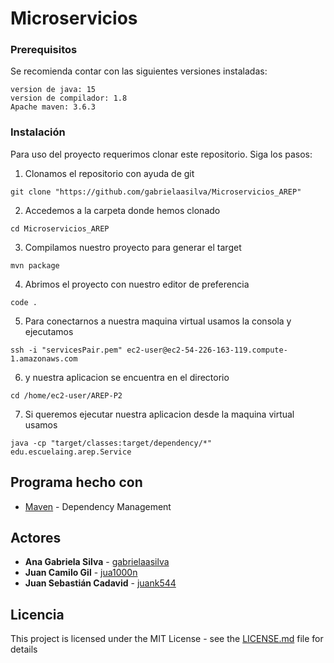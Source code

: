 # Microservicios

### Prerequisitos
Se recomienda contar con las siguientes versiones instaladas:
```
version de java: 15
version de compilador: 1.8
Apache maven: 3.6.3 
```

### Instalación
Para uso del proyecto requerimos clonar este repositorio. Siga los pasos:

1. Clonamos el repositorio con ayuda de git
```
git clone "https://github.com/gabrielaasilva/Microservicios_AREP"
```

2. Accedemos a la carpeta donde hemos clonado
```
cd Microservicios_AREP
```

3. Compilamos nuestro proyecto para generar el target
```
mvn package
```

4. Abrimos el proyecto con nuestro editor de preferencia
```
code .
```
5. Para conectarnos a nuestra maquina virtual usamos la consola y ejecutamos
```
ssh -i "servicesPair.pem" ec2-user@ec2-54-226-163-119.compute-1.amazonaws.com
```

6. y nuestra aplicacion se encuentra en el directorio 
```
cd /home/ec2-user/AREP-P2
```

7. Si queremos ejecutar nuestra aplicacion desde la maquina virtual usamos
```
java -cp "target/classes:target/dependency/*" edu.escuelaing.arep.Service
```

## Programa hecho con

* [Maven](https://maven.apache.org/) - Dependency Management

## Actores

* **Ana Gabriela Silva** - [gabrielaasilva](https://github.com/gabrielaasilva)
* **Juan Camilo Gil** - [jua1000n](https://github.com/jua1000n)
* **Juan Sebastián Cadavid** - [juank544](https://github.com/Juank544)


## Licencia

This project is licensed under the MIT License - see the [LICENSE.md](LICENSE.txt) file for details

